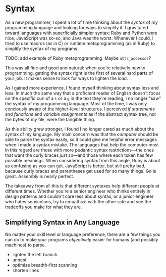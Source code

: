 # Syntax

As a new programmer, I spent a lot of time thinking about the _syntax_ of my programming language and looking for ways to simplify it. I gravitated toward languages with superficially simpler syntax: Ruby and Python were nice, JavaScript was so-so, and Java was the worst. Whenever I could, I tried to use macros (as in C) or runtime metaprogramming (as in Ruby) to simplify the syntax of my programs.

TODO: add example of Ruby metaprogramming. Maybe `attr_accessor`?

This was all fine and good and natural: when you're relatively new to programming, getting the syntax right is the first of several hard parts of your job. It makes sense to look for ways to lighten the load.

As I gained more experience, I found myself thinking about syntax less and less. In much the same way that a proficient reader of English doesn't focus on the specific curl of a `t` or a `g` in the text they're reading, I no longer "saw" the syntax of my programming language. Most of the time, I was only conciously aware of the higher-level structures. I perceived _if statements_ and _functions_ and _variable assignments_ as if the abstract syntax tree, not the bytes of my file, were the tangible thing.

As this ability grew stronger, I found I no longer cared as much about the syntax of my language. My main concern was that the _computer_ should be able to parse the syntax easily, so it could give me helpful error messages when I made a syntax mistake. The languages that help the computer most in this regard are those with more pedantic syntax restrictions—the ones that want the curly braces _just so_—and those where each token has few possible meanings. When considering syntax from this angle, Ruby is about as confusing as you can get. JavaScript is better, but still pretty bad, because curly braces and parentheses get used for so many things. Go is great. Assembly is nearly perfect.

The takeaway from all this is that different syntaxes help different people at different times. Whether you're a senior engineer who thinks entirely in design patterns and couldn't care less about syntax, or a junior engineer who hates semicolons, try to empathize with the other side and see the tradeoffs you make for what they are.

## Simplifying Syntax in Any Language

No matter your skill level or language preference, there are a few things you can do to make your programs _objectively_ easier for humans (and possibly machines) to parse.

- lighten the left branch
- unnest
- optimize breadth-first scanning
- shorten lines